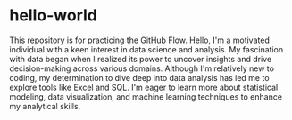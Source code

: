 # hello-world
This repository is for practicing the GitHub Flow.
Hello, I'm a motivated individual with a keen interest in data science and analysis. My fascination with data began when I realized its power to uncover insights and drive decision-making across various domains. Although I'm relatively new to coding, my determination to dive deep into data analysis has led me to explore tools like Excel and SQL. I'm eager to learn more about statistical modeling, data visualization, and machine learning techniques to enhance my analytical skills.

